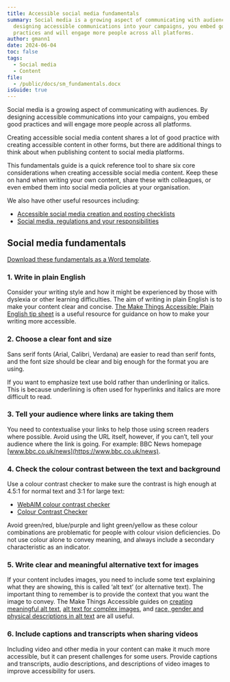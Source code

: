 ```yaml
---
title: Accessible social media fundamentals
summary: Social media is a growing aspect of communicating with audiences. By
  designing accessible communications into your campaigns, you embed good
  practices and will engage more people across all platforms.
author: gmann1
date: 2024-06-04
toc: false
tags:
  - Social media
  - Content
file:
  - /public/docs/sm_fundamentals.docx
isGuide: true
---
```

Social media is a growing aspect of communicating with audiences. By designing accessible communications into your campaigns, you embed good practices and will engage more people across all platforms.

Creating accessible social media content shares a lot of good practice with creating accessible content in other forms, but there are additional things to think about when publishing content to social media platforms.

This fundamentals guide is a quick reference tool to share six core considerations when creating accessible social media content. Keep these on hand when writing your own content, share these with colleagues, or even embed them into social media policies at your organisation.

We also have other useful resources including:

* [Accessible social media creation and posting checklists](https://www.makethingsaccessible.com/guides/social-media-content-and-publishing-checklists/)
* [Social media, regulations and your responsibilities](https://www.makethingsaccessible.com/guides/social-media-and-your-responsibilities/)

## Social media fundamentals

[Download these fundamentals as a Word template](/docs/sm_fundamentals.docx).

### 1. Write in plain English

Consider your writing style and how it might be experienced by those with dyslexia or other learning difficulties. The aim of writing in plain English is to make your content clear and concise. [The Make Things Accessible: Plain English tip sheet](https://www.makethingsaccessible.com/guides/plain-english-tip-sheet/) is a useful resource for guidance on how to make your writing more accessible.

### 2. Choose a clear font and size

Sans serif fonts (Arial, Calibri, Verdana) are easier to read than serif fonts, and the font size should be clear and big enough for the format you are using.

If you want to emphasize text use bold rather than underlining or italics. This is because underlining is often used for hyperlinks and italics are more difficult to read.

### 3. Tell your audience where links are taking them

You need to contextualise your links to help those using screen readers where possible. Avoid using the URL itself, however, if you can’t, tell your audience where the link is going. For example: BBC News homepage [www.bbc.co.uk/news](https://www.bbc.co.uk/news).

### 4. Check the colour contrast between the text and background

Use a colour contrast checker to make sure the contrast is high enough at 4.5:1 for normal text and 3:1 for large text:

* [WebAIM colour contrast checker](https://webaim.org/resources/contrastchecker/)
* [Colour Contrast Checker](https://colourcontrast.cc/)

 Avoid green/red, blue/purple and light green/yellow as these colour combinations are problematic for people with colour vision deficiencies. Do not use colour alone to convey meaning, and always include a secondary characteristic as an indicator.

### 5. Write clear and meaningful alternative text for images

If your content includes images, you need to include some text explaining what they are showing, this is called ‘alt text’ (or alternative text). The important thing to remember is to provide the context that you want the image to convey. The Make Things Accessible guides on [creating meaningful alt text](https://www.makethingsaccessible.com/guides/creating-meaningful-alternative-text/), [alt text for complex images](https://www.makethingsaccessible.com/guides/complex-images-making-sense-for-accessibility/), and [race, gender and physical descriptions in alt text](https://www.makethingsaccessible.com/guides/alternative-text-race-gender-and-physical-descriptions/) are all useful.

### 6. Include captions and transcripts when sharing videos

Including video and other media in your content can make it much more accessible, but it can present challenges for some users. Provide captions and transcripts, audio descriptions, and descriptions of video images to improve accessibility for users.
